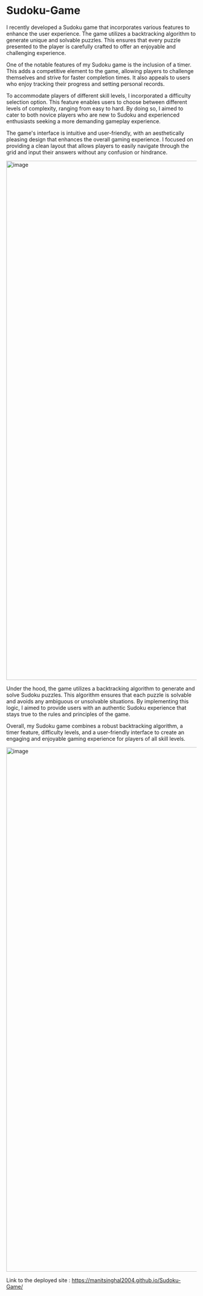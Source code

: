 # Sudoku-Game
I recently developed a Sudoku game that incorporates various features to enhance the user experience. The game utilizes a backtracking algorithm to generate unique and solvable puzzles. This ensures that every puzzle presented to the player is carefully crafted to offer an enjoyable and challenging experience.

One of the notable features of my Sudoku game is the inclusion of a timer. This adds a competitive element to the game, allowing players to challenge themselves and strive for faster completion times. It also appeals to users who enjoy tracking their progress and setting personal records.

To accommodate players of different skill levels, I incorporated a difficulty selection option. This feature enables users to choose between different levels of complexity, ranging from easy to hard. By doing so, I aimed to cater to both novice players who are new to Sudoku and experienced enthusiasts seeking a more demanding gameplay experience.

The game's interface is intuitive and user-friendly, with an aesthetically pleasing design that enhances the overall gaming experience. I focused on providing a clean layout that allows players to easily navigate through the grid and input their answers without any confusion or hindrance.

<img width="1375" alt="image" src="https://github.com/ManitSinghal2004/Sudoku-Game/assets/97463501/60c03bed-ba1c-4f2a-8325-052085fa1778">


Under the hood, the game utilizes a backtracking algorithm to generate and solve Sudoku puzzles. This algorithm ensures that each puzzle is solvable and avoids any ambiguous or unsolvable situations. By implementing this logic, I aimed to provide users with an authentic Sudoku experience that stays true to the rules and principles of the game.

Overall, my Sudoku game combines a robust backtracking algorithm, a timer feature, difficulty levels, and a user-friendly interface to create an engaging and enjoyable gaming experience for players of all skill levels.

<img width="1389" alt="image" src="https://github.com/ManitSinghal2004/Sudoku-Game/assets/97463501/cfa68ebd-4594-4821-a34d-8c9d3da16610">

Link to the deployed site : https://manitsinghal2004.github.io/Sudoku-Game/
